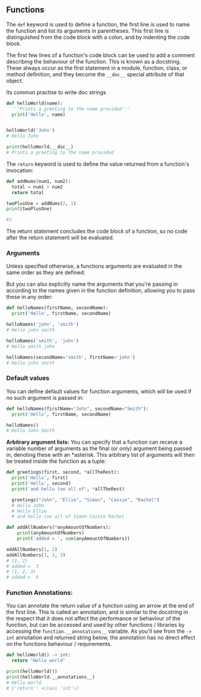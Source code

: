 ## Functions

The `def` keyword is used to define a function, the first line is used to name the function and list its arguments in parentheses. This first line is distinguished from the code block with a colon, and by indenting the code block.

The first few lines of a function's code block can be used to add a comment describing the behaviour of the function. This is known as a docstring. These always occur as the first statement in a module, function, class, or method definition, and they become the `__doc__` special attribute of that object.

Its common practise to write doc strings
```python
def helloWorld(name):
  '''Prints a greeting to the name provided'''
  print('Hello', name)


helloWorld('John')
# Hello John

print(helloWorld.__doc__)
# Prints a greeting to the name provided
```

The `return` keyword is used to define the value returned from a function's invocation:
```python
def addNums(num1, num2):
  total = num1 + num2
  return total

twoPlusOne = addNums(2, 1)
print(twoPlusOne)

#3
```
The return statement concludes the code block of a function, so no code after the return statement will be evaluated.


### Arguments
Unless specified otherwise, a functions arguments are evaluated in the same order as they are defined:

But you can also explicitly name the arguments that you're passing in according to the names given in the function definition, allowing you to pass these in any order:

```python
def helloNames(firstName, secondName):
  print('Hello', firstName, secondName)

helloNames('john', 'smith')
# Hello john smith

helloNames('smith', 'john')
# Hello smith john

helloNames(secondName='smith', firstName='john')
# Hello john smith
```
### Default values
You can define default values for function arguments, which will be used if no such argument is passed in:

```python
def helloNames(firstName="John", secondName="Smith"):
  print('Hello', firstName, secondName)

helloNames()
# Hello John Smith
```

**Arbitrary argument lists:**
You can specify that a function can receive a variable number of arguments as the final (or only) argument being passed in, denoting these with an *asterisk. This arbitrary list of arguments will then be treated inside the function as a tuple:

```python
def greetings(first, second, *allTheRest):
  print('Hello', first)
  print('Hello', second)
  print('and hello too all of', *allTheRest)

  greetings("John", "Ellie", "Simon", "Cassie", "Rachel")
  # Hello John
  # Hello Ellie
  # and hello too all of Simon Cassie Rachel
```
```python
def addAllNumbers(*anyAmountOfNumbers):
    print(anyAmountOfNumbers)
    print('added = ', sum(anyAmountOfNumbers))

addAllNumbers(1, 2)
addAllNumbers(1, 2, 3)
# (1, 2)
# added =  3
# (1, 2, 3)
# added =  6
```

### Function Annotations:

You can annotate the return value of a function using an arrow at the end of the first line. This is called an annotation, and is similar to the docstring in the respect that it does not affect the performance or behaviour of the function, but can be accessed and used by other functions / libraries by accessing the `function.__annotations__` variable. As you'll see from the `-> int` annotation and returned string below, the annotation has no direct effect on the functions behaviour / requirements.

```python
def helloWorld() -> int:
  return "Hello world"

print(helloWorld())
print(helloWorld.__annotations__)
# Hello world
# {'return': <class 'int'>}
```

